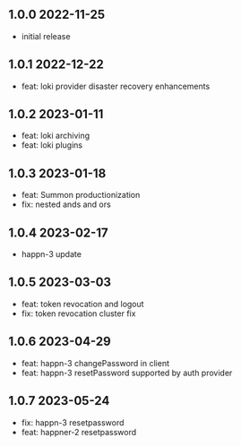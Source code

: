 1.0.0 2022-11-25
-----------------
- initial release

1.0.1  2022-12-22
-----------------
  - feat: loki provider disaster recovery enhancements

1.0.2 2023-01-11
-----------------
  - feat: loki archiving
  - feat: loki plugins

1.0.3 2023-01-18
-----------------
  - feat: Summon productionization
  - fix: nested ands and ors

1.0.4 2023-02-17
-----------------
  - happn-3 update

1.0.5 2023-03-03
-----------------
  - feat: token revocation and logout
  - fix: token revocation cluster fix

1.0.6 2023-04-29
-----------------
  - feat: happn-3 changePassword in client
  - feat: happn-3 resetPassword supported by auth provider

1.0.7 2023-05-24
-----------------
  - fix: happn-3 resetpassword
  - feat: happner-2 resetpassword